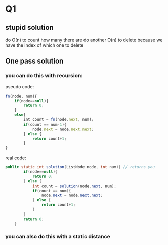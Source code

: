 # Q1
## stupid solution
do O(n) to count how many there are
do another O(n) to delete because we have the index of which one to delete

## One pass solution
### you can do this with recursion:
pseudo code:

```js
fn(node, num){
	if(node==null){
		return 0;
	}
	else{
		int count = fn(node.next, num);
		if(count == num-1){
			node.next = node.next.next;
		} else {
			return count+1;
		}
}
```

real code:

```java
public static int solution(ListNode node, int num){ // returns you
		if(node==null){
			return 0; 
		} else {
			int count = solution(node.next, num);
			if(count == num){
				node.next = node.next.next;
			} else {
				return count+1;
			}
		}
		return 0;
	}
```

### you can also do this with a static distance